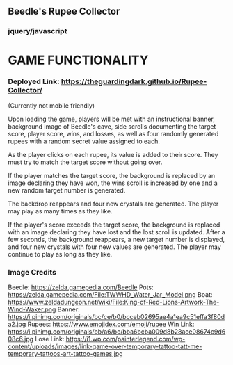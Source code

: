 
## Beedle's Rupee Collector
### jquery/javascript

GAME FUNCTIONALITY
==================

### Deployed Link: https://theguardingdark.github.io/Rupee-Collector/

(Currently not mobile friendly)

Upon loading the game, players will be met with an instructional banner, background image of Beedle's cave, side scrolls documenting the target score, player score, wins, and losses, as well as four randomly generated rupees with a random secret value assigned to each.

As the player clicks on each rupee, its value is added to their score. They must try to match the target score without going over.

If the player matches the target score, the background is replaced by an image declaring they have won, the wins scroll is increased by one and a new random target number is generated.

The backdrop reappears and four new crystals are generated. The player may play as many times as they like.

If the player's score exceeds the target score, the background is replaced with an image declaring they have lost and the lost scroll is updated. After a few seconds, the background reappears, a new target number is displayed, and four new crystals with four new values are generated. The player may continue to play as long as they like.


### Image Credits

Beedle: https://zelda.gamepedia.com/Beedle
Pots: https://zelda.gamepedia.com/File:TWWHD_Water_Jar_Model.png
Boat: https://www.zeldadungeon.net/wiki/File:King-of-Red-Lions-Artwork-The-Wind-Waker.png
Banner: https://i.pinimg.com/originals/bc/ce/b0/bcceb02695ae4a1ea9c51effa3f80da2.jpg
Rupees: https://www.emojidex.com/emoji/rupee
Win Link: https://i.pinimg.com/originals/bb/a6/bc/bba6bcba009d8b28ace08674c9d608c6.jpg
Lose Link: https://i1.wp.com/painterlegend.com/wp-content/uploads/images/link-game-over-temporary-tattoo-tatt-me-temporary-tattoos-art-tattoo-games.jpg
